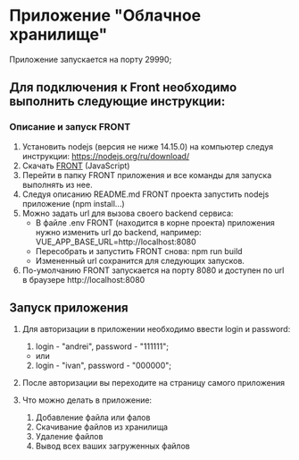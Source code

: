 # Приложение "Облачное хранилище"

Приложение запускается на порту 29990;

## Для подключения к Front необходимо выполнить следующие инструкции:

### Описание и запуск FRONT

1. Установить nodejs (версия не ниже 14.15.0) на компьютер следуя инструкции: https://nodejs.org/ru/download/
2. Скачать [FRONT](https://github.com/netology-code/jd-homeworks/blob/master/diploma/netology-diplom-frontend) (JavaScript)
3. Перейти в папку FRONT приложения и все команды для запуска выполнять из нее.
4. Следуя описанию README.md FRONT проекта запустить nodejs приложение (npm install...)
5. Можно задать url для вызова своего backend сервиса:
   - В файле .env FRONT (находится в корне проекта) приложения нужно изменить url до backend, например:
   VUE_APP_BASE_URL=http://localhost:8080
   - Пересобрать и запустить FRONT снова: npm run build
   - Измененный url сохранится для следующих запусков.
6. По-умолчанию FRONT запускается на порту 8080 и доступен по url в браузере http://localhost:8080

## Запуск приложения

1. Для авторизации в приложении необходимо ввести login и password:
    1. login - "andrei", password - "111111";
      - или
    2. login - "ivan", password - "000000";
    
2. После авторизации вы переходите на страницу самого приложения

3. Что можно делать в приложение:
    1. Добавление файла или фалов
    2. Скачивание файлов из хранилища
    3. Удаление файлов
    4. Вывод всех ваших загруженных файлов